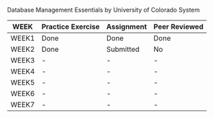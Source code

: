 Database Management Essentials
by University of Colorado System

| WEEK | Practice Exercise | Assignment | Peer Reviewed |
|-------- | -------- | ---------- | ------ |
| WEEK1 | Done | Done | Done  |
| WEEK2 | Done | Submitted | No |
| WEEK3 | - | - | - |
| WEEK4 | - | - | - |
| WEEK5 | - | - | - |
| WEEK6 | - | - | - |
| WEEK7 | - | - | - |


